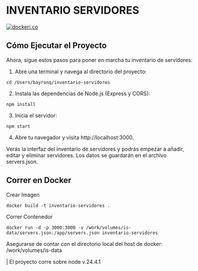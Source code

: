 # INVENTARIO SERVIDORES

[![dockeri.co](https://dockerico.blankenship.io/image/node)](https://hub.docker.com/_/node)

## Cómo Ejecutar el Proyecto

Ahora, sigue estos pasos para poner en marcha tu inventario de servidores:

1.  Abre una terminal y navega al directorio del proyecto:

`cd /Users/bayronq/inventario-servidores`

2.  Instala las dependencias de Node.js (Express y CORS):

`npm install`

3.  Inicia el servidor:

`npm start`

4.  Abre tu navegador y visita http://localhost:3000.

Verás la interfaz del inventario de servidores y podrás empezar a añadir, editar y eliminar servidores. Los datos se guardarán en el archivo servers.json.

## Correr en Docker

Crear Imagen

`docker build -t inventario-servidores . `

Correr Contenedor

`docker run -d -p 3000:3000 -v /work/volumes/is-data/servers.json:/app/servers.json inventario-servidores`

Asegurarse de contar con el directorio local del host de docker: /work/volumes/is-data

| El proyecto corre sobre node v.24.4.1
